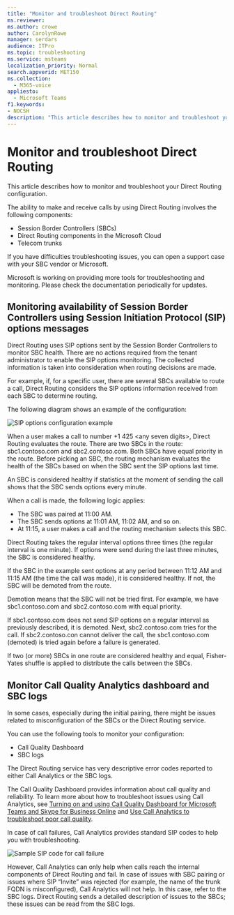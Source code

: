```yaml
---
title: "Monitor and troubleshoot Direct Routing"
ms.reviewer: 
ms.author: crowe
author: CarolynRowe
manager: serdars
audience: ITPro
ms.topic: troubleshooting
ms.service: msteams
localization_priority: Normal
search.appverid: MET150
ms.collection: 
  - M365-voice
appliesto: 
  - Microsoft Teams
f1.keywords:
- NOCSH
description: "This article describes how to monitor and troubleshoot your Direct Routing configuration."
---
```


# Monitor and troubleshoot Direct Routing

This article describes how to monitor and troubleshoot your Direct Routing configuration. 

The ability to make and receive calls by using Direct Routing involves the following components: 

- Session Border Controllers (SBCs) 
- Direct Routing components in the Microsoft Cloud 
- Telecom trunks 

If you have difficulties troubleshooting issues, you can open a support case with your SBC vendor or Microsoft. 

Microsoft is working on providing more tools for troubleshooting and monitoring. Please check the documentation periodically for updates. 

## Monitoring availability of Session Border Controllers using Session Initiation Protocol (SIP) options messages

Direct Routing uses SIP options sent by the Session Border Controllers to monitor SBC health. There are no actions required from the tenant administrator to enable the SIP options monitoring. The collected information is taken into consideration when routing decisions are made. 

For example, if, for a specific user, there are several SBCs available to route a call, Direct Routing considers the SIP options information received from each SBC to determine routing. 

The following diagram shows an example of the configuration: 

![SIP options configuration example](media/sip-options-config-example.png)

When a user makes a call to number +1 425 \<any seven digits>, Direct Routing evaluates the route. There are two SBCs in the route: sbc1.contoso.com and sbc2.contoso.com. Both SBCs have equal priority in the route. Before picking an SBC, the routing mechanism evaluates the health of the SBCs based on when the SBC sent the SIP options last time. 

An SBC is considered healthy if statistics at the moment of sending the call shows that the SBC sends options every minute.  

When a call is made, the following logic applies:

- The SBC was paired at 11:00 AM.  
- The SBC sends options at 11:01 AM, 11:02 AM, and so on.  
- At 11:15, a user makes a call and the routing mechanism selects this SBC. 

Direct Routing takes the regular interval options three times (the regular interval is one minute). If options were send during the last three minutes, the SBC is considered healthy.

If the SBC in the example sent options at any period between 11:12 AM and 11:15 AM (the time the call was made), it is considered healthy. If not, the SBC will be demoted from the route. 

Demotion means that the SBC will not be tried first. For example, we have sbc1.contoso.com and sbc2.contoso.com with equal priority.  

If sbc1.contoso.com does not send SIP options on a regular interval as previously described, it is demoted. Next, sbc2.contoso.com tries for the call. If sbc2.contoso.con cannot deliver the call, the sbc1.contoso.com (demoted) is tried again before a failure is generated. 

If two (or more) SBCs in one route are considered healthy and equal, Fisher-Yates shuffle is applied to distribute the calls between the SBCs.

## Monitor Call Quality Analytics dashboard and SBC logs 
 
In some cases, especially during the initial pairing, there might be issues related to misconfiguration of the SBCs or the Direct Routing service. 

You can use the following tools to monitor your configuration:  
 
- Call Quality Dashboard 
- SBC logs 

The Direct Routing service has very descriptive error codes reported to either Call Analytics or the SBC logs. 

The Call Quality Dashboard provides information about call quality and reliability. To learn more about how to troubleshoot issues using Call Analytics, see [Turning on and using Call Quality Dashboard for Microsoft Teams and Skype for Business Online](https://docs.microsoft.com/SkypeForBusiness/using-call-quality-in-your-organization/turning-on-and-using-call-quality-dashboard) and [Use Call Analytics to troubleshoot poor call quality](https://docs.microsoft.com/SkypeForBusiness/using-call-quality-in-your-organization/use-call-analytics-to-troubleshoot-poor-call-quality). 

In case of call failures, Call Analytics provides standard SIP codes to help you with troubleshooting. 

![Sample SIP code for call failure](media/failed-response-code.png)

However, Call Analytics can only help when calls reach the internal components of Direct Routing and fail. In case of issues with SBC pairing or issues where SIP “Invite” was rejected (for example, the name of the trunk FQDN is misconfigured), Call Analytics will not help. In this case, refer to the SBC logs. Direct Routing sends a detailed description of issues to the SBCs; these issues can be read from the SBC logs. 
